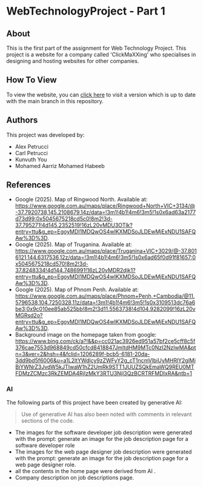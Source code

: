 # WebTechnologyProject - Part 1

## About
This is the first part of the assignment for Web Technology Project. This project is a website for a company called 'ClickMaXXing' who specialises in designing and hosting websites for other companies.

## How To View
To view the website, you can [click here](https://105927117.github.io/WebTechnologyProject1/) to visit a version which is up to date with the main branch in this repository.

## Authors
This project was developed by:
* Alex Petrucci
* Carl Petrucci
* Kunvuth You
* Mohamed Aarriz Mohamed Habeeb

## References
* Google (2025). Map of Ringwood North. Available at: https://www.google.com.au/maps/place/Ringwood+North+VIC+3134/@-37.7920738,145.2108679,14z/data=!3m1!4b1!4m6!3m5!1s0x6ad63a2177d73d99:0x5045675218cd5c0!8m2!3d-37.795271!4d145.2352519!16zL20vMDU3OTlk?entry=ttu&g_ep=EgoyMDI1MDQwOS4wIKXMDSoJLDEwMjExNDU1SAFQAw%3D%3D.
* Google (2025). Map of Truganina. Available at: https://www.google.com.au/maps/place/Truganina+VIC+3029/@-37.8016121,144.6317536,12z/data=!3m1!4b1!4m6!3m5!1s0x6ad65f0d91f81657:0x5045675218cd570!8m2!3d-37.8248334!4d144.7486991!16zL20vMDR2djk1?entry=ttu&g_ep=EgoyMDI1MDQwOS4wIKXMDSoJLDEwMjExNDU1SAFQAw%3D%3D.
* Google (2025). Map of Phnom Penh. Available at: https://www.google.com.au/maps/place/Phnom+Penh,+Cambodia/@11.5796538,104.7250328,11z/data=!3m1!4b1!4m6!3m5!1s0x3109513dc76a6be3:0x9c010ee85ab525bb!8m2!3d11.5563738!4d104.9282099!16zL20vMGRsd2o?entry=ttu&g_ep=EgoyMDI1MDQwOS4wIKXMDSoJLDEwMjExNDU1SAFQAw%3D%3D.
* Background image on the homepage taken from google: https://www.bing.com/ck/a?!&&p=cc021ac3926ed951a57bf2ce5cff8c5f376cae7553d968849cd50cfcd8418847JmltdHM9MTc0NzI2NzIwMA&ptn=3&ver=2&hsh=4&fclid=1206289f-bcb5-6181-20da-3dd9bd5f6006&u=a1L2ltYWdlcy9zZWFyY2g_cT1ncmVlbiUyMHRlY2glMjBiYWNrZ3JvdW5kJTIwaW1hZ2UmRk9STT1JUUZSQkEmaWQ9REU0MTFDMzZCMzc3RkZEMDA4RjIzMkY3RTU3NjI3QzBCRTRFMDIxRA&ntb=1

### AI
The following parts of this project have been created by generative AI:
> Use of generative AI has also been noted with comments in relevant sections of the code.
* The images for the software developer job description were generated with the prompt: generate an image for the job description page for a software developer role
* The images for the web page designer job description were generated with the prompt: generate an image for the job description page for a web page designer role.
* all the contents in the home page were derived from AI .
* Company description on job descriptions page.